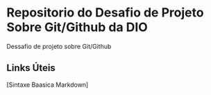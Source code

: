 # Repositorio do Desafio de Projeto Sobre Git/Github da DIO

Dessafio de projeto sobre Git/Github

## Links Úteis

[Sintaxe Baasica Markdown]
